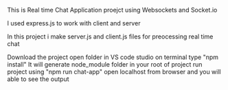 This is Real time Chat Application proejct using Websockets and Socket.io

I used express.js to work with client and server

In this project i make server.js and client.js files for preocessing real time chat 

Download the project
open folder in VS code studio
on terminal type "npm install"
It will generate node_module folder in your root of project
run project using "npm run chat-app"
open localhost from browser and you will able to see the output

